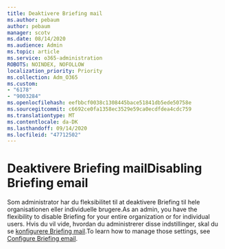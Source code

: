 ```yaml
---
title: Deaktivere Briefing mail
ms.author: pebaum
author: pebaum
manager: scotv
ms.date: 08/14/2020
ms.audience: Admin
ms.topic: article
ms.service: o365-administration
ROBOTS: NOINDEX, NOFOLLOW
localization_priority: Priority
ms.collection: Adm_O365
ms.custom:
- "6178"
- "9003284"
ms.openlocfilehash: eefbbcf0038c1308445bace51841db5ede50758e
ms.sourcegitcommit: c6692ce0fa1358ec3529e59ca0ecdfdea4cdc759
ms.translationtype: MT
ms.contentlocale: da-DK
ms.lasthandoff: 09/14/2020
ms.locfileid: "47712502"
---
```

# <a name="disabling-briefing-email"></a><span data-ttu-id="7b2a3-102">Deaktivere Briefing mail</span><span class="sxs-lookup"><span data-stu-id="7b2a3-102">Disabling Briefing email</span></span>

<span data-ttu-id="7b2a3-103">Som administrator har du fleksibilitet til at deaktivere Briefing til hele organisationen eller individuelle brugere.</span><span class="sxs-lookup"><span data-stu-id="7b2a3-103">As an admin, you have the flexibility to disable Briefing for your entire organization or for individual users.</span></span> <span data-ttu-id="7b2a3-104">Hvis du vil vide, hvordan du administrerer disse indstillinger, skal du se [konfigurere Briefing mail](https://docs.microsoft.com/briefing/be-admin).</span><span class="sxs-lookup"><span data-stu-id="7b2a3-104">To learn how to manage those settings, see [Configure Briefing email](https://docs.microsoft.com/briefing/be-admin).</span></span>